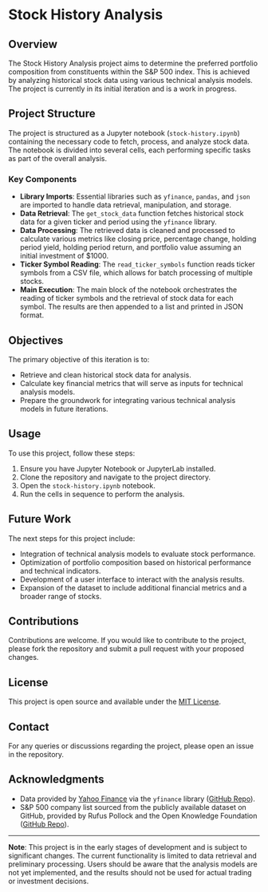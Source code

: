 # Stock History Analysis

## Overview
The Stock History Analysis project aims to determine the preferred portfolio composition from constituents within the S&P 500 index. This is achieved by analyzing historical stock data using various technical analysis models. The project is currently in its initial iteration and is a work in progress.

## Project Structure
The project is structured as a Jupyter notebook (`stock-history.ipynb`) containing the necessary code to fetch, process, and analyze stock data. The notebook is divided into several cells, each performing specific tasks as part of the overall analysis.

### Key Components
- **Library Imports**: Essential libraries such as `yfinance`, `pandas`, and `json` are imported to handle data retrieval, manipulation, and storage.
- **Data Retrieval**: The `get_stock_data` function fetches historical stock data for a given ticker and period using the `yfinance` library.
- **Data Processing**: The retrieved data is cleaned and processed to calculate various metrics like closing price, percentage change, holding period yield, holding period return, and portfolio value assuming an initial investment of $1000.
- **Ticker Symbol Reading**: The `read_ticker_symbols` function reads ticker symbols from a CSV file, which allows for batch processing of multiple stocks.
- **Main Execution**: The main block of the notebook orchestrates the reading of ticker symbols and the retrieval of stock data for each symbol. The results are then appended to a list and printed in JSON format.

## Objectives
The primary objective of this iteration is to:
- Retrieve and clean historical stock data for analysis.
- Calculate key financial metrics that will serve as inputs for technical analysis models.
- Prepare the groundwork for integrating various technical analysis models in future iterations.

## Usage
To use this project, follow these steps:
1. Ensure you have Jupyter Notebook or JupyterLab installed.
2. Clone the repository and navigate to the project directory.
3. Open the `stock-history.ipynb` notebook.
4. Run the cells in sequence to perform the analysis.

## Future Work
The next steps for this project include:
- Integration of technical analysis models to evaluate stock performance.
- Optimization of portfolio composition based on historical performance and technical indicators.
- Development of a user interface to interact with the analysis results.
- Expansion of the dataset to include additional financial metrics and a broader range of stocks.

## Contributions
Contributions are welcome. If you would like to contribute to the project, please fork the repository and submit a pull request with your proposed changes.

## License
This project is open source and available under the [MIT License](LICENSE.md).

## Contact
For any queries or discussions regarding the project, please open an issue in the repository.

## Acknowledgments
- Data provided by [Yahoo Finance](https://finance.yahoo.com/) via the `yfinance` library ([GitHub Repo](https://github.com/ranaroussi/yfinance)).
- S&P 500 company list sourced from the publicly available dataset on GitHub, provided by Rufus Pollock and the Open Knowledge Foundation ([GitHub Repo](https://github.com/datasets/s-and-p-500-companies/)).

---

**Note**: This project is in the early stages of development and is subject to significant changes. The current functionality is limited to data retrieval and preliminary processing. Users should be aware that the analysis models are not yet implemented, and the results should not be used for actual trading or investment decisions.